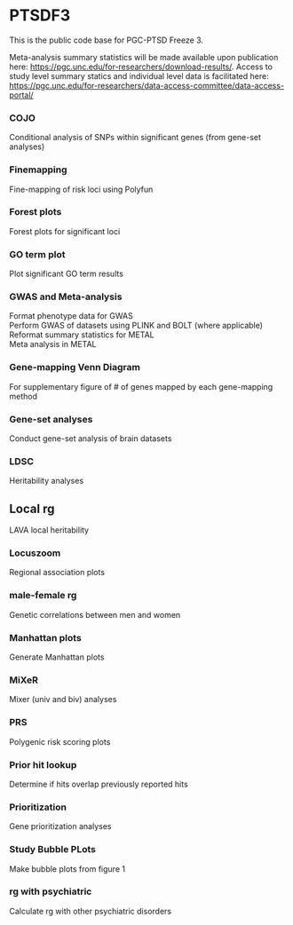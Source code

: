 # PTSDF3
This is the public code base for PGC-PTSD Freeze 3.  
  
Meta-analysis summary statistics will be made available upon publication here: https://pgc.unc.edu/for-researchers/download-results/. Access to study level summary statics and individual level data is facilitated here: https://pgc.unc.edu/for-researchers/data-access-committee/data-access-portal/

### COJO
Conditional analysis of SNPs within significant genes (from gene-set analyses)

### Finemapping
Fine-mapping of risk loci using Polyfun

### Forest plots
Forest plots for significant loci

### GO term plot
Plot significant GO term results

### GWAS and Meta-analysis
Format phenotype data for GWAS  
Perform GWAS of datasets using PLINK and BOLT (where applicable)  
Reformat summary statistics for METAL  
Meta analysis in METAL  

### Gene-mapping Venn Diagram
For supplementary figure of # of genes mapped by each gene-mapping method

### Gene-set analyses
Conduct gene-set analysis of brain datasets

### LDSC
Heritability analyses

## Local rg
LAVA local heritability

### Locuszoom
Regional association plots

### male-female rg
Genetic correlations between men and women

### Manhattan plots
Generate Manhattan plots 

### MiXeR
Mixer (univ and biv) analyses

### PRS
Polygenic risk scoring plots

### Prior hit lookup
Determine if hits overlap previously reported hits

### Prioritization
Gene prioritization analyses

### Study Bubble PLots
Make bubble plots from figure 1

### rg with psychiatric
Calculate rg with other psychiatric disorders

